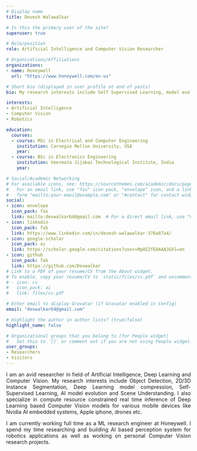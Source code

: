 ```yaml
---
# Display name
title: Devesh Walawalkar

# Is this the primary user of the site?
superuser: true

# Role/position
role: Artificial Intelligence and Computer Vision Researcher

# Organizations/Affiliations
organizations:
- name: Honeywell
  url: "https://www.honeywell.com/en-us"

# Short bio (displayed in user profile at end of posts)
bio: My research interests include Self Supervised Learning, model evolution, Deep Learning model compression and Scene Understanding.

interests:
- Artificial Intelligence
- Computer Vision
- Robotics

education:
  courses:
  - course: MSc in Electrical and Computer Engineering
    institution: Carnegie Mellon University, USA
    year: 
  - course: BSc in Electronics Engineering 
    institution: Veermata Jijabai Technological Institute, India
    year: 

# Social/Academic Networking
# For available icons, see: https://sourcethemes.com/academic/docs/page-builder/#icons
#   For an email link, use "fas" icon pack, "envelope" icon, and a link in the
#   form "mailto:your-email@example.com" or "#contact" for contact widget.
social:
- icon: envelope
  icon_pack: fas
  link: mailto:devwalkar64@gmail.com  # For a direct email link, use "mailto:test@example.org".
- icon: linkedin
  icon_pack: fab
  link: https://www.linkedin.com/in/devesh-walawalkar-376a87a4/
- icon: google-scholar
  icon_pack: ai
  link: https://scholar.google.com/citations?user=MpHIZfEAAAAJ&hl=en
- icon: github
  icon_pack: fab
  link: https://github.com/Devwalkar
# Link to a PDF of your resume/CV from the About widget.
# To enable, copy your resume/CV to `static/files/cv.pdf` and uncomment the lines below.
# - icon: cv
#   icon_pack: ai
#   link: files/cv.pdf

# Enter email to display Gravatar (if Gravatar enabled in Config)
email: "devwalkar64@gmail.com"

# Highlight the author in author lists? (true/false)
highlight_name: false

# Organizational groups that you belong to (for People widget)
#   Set this to `[]` or comment out if you are not using People widget.
user_groups:
- Researchers
- Visitors
---
```


<div style="text-align: justify"> I am an avid researcher in field of Artificial Intelligence, Deep Learning and Computer Vision. My research interests include Object Detection, 2D/3D Instance Segmentation, Deep Learning model compression, Self-Supervised Learning, AI model evolution and Scene Understanding. I also specialize in compute resource constrained real time inference of Deep Learning based Computer Vision models for various mobile devices like Nvidia AI embedded systems, Apple iphone, drones etc.

I am currently working full time as a ML research engineer at Honeywell. I spend my time researching and building AI based perception system for robotics applications as well as working on personal Computer Vision research projects. </div>